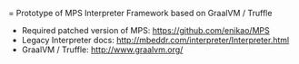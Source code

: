 
= Prototype of MPS Interpreter Framework based on GraalVM / Truffle

* Required patched version of MPS: https://github.com/enikao/MPS
* Legacy Interpreter docs: http://mbeddr.com/interpreter/Interpreter.html
* GraalVM / Truffle: http://www.graalvm.org/

